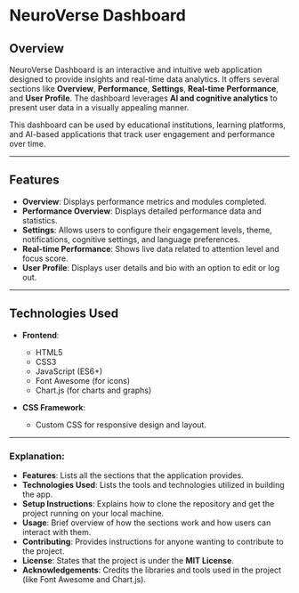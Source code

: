 # NeuroVerse Dashboard

## Overview

NeuroVerse Dashboard is an interactive and intuitive web application designed to provide insights and real-time data analytics. It offers several sections like **Overview**, **Performance**, **Settings**, **Real-time Performance**, and **User Profile**. The dashboard leverages **AI and cognitive analytics** to present user data in a visually appealing manner.

This dashboard can be used by educational institutions, learning platforms, and AI-based applications that track user engagement and performance over time.

---

## Features

- **Overview**: Displays performance metrics and modules completed.
- **Performance Overview**: Displays detailed performance data and statistics.
- **Settings**: Allows users to configure their engagement levels, theme, notifications, cognitive settings, and language preferences.
- **Real-time Performance**: Shows live data related to attention level and focus score.
- **User Profile**: Displays user details and bio with an option to edit or log out.

---

## Technologies Used

- **Frontend**: 
  - HTML5
  - CSS3
  - JavaScript (ES6+)
  - Font Awesome (for icons)
  - Chart.js (for charts and graphs)
  
- **CSS Framework**:
  - Custom CSS for responsive design and layout.


---

### Explanation:

- **Features**: Lists all the sections that the application provides.
- **Technologies Used**: Lists the tools and technologies utilized in building the app.
- **Setup Instructions**: Explains how to clone the repository and get the project running on your local machine.
- **Usage**: Brief overview of how the sections work and how users can interact with them.
- **Contributing**: Provides instructions for anyone wanting to contribute to the project.
- **License**: States that the project is under the **MIT License**.
- **Acknowledgements**: Credits the libraries and tools used in the project (like Font Awesome and Chart.js).


